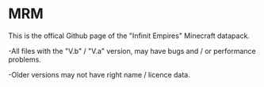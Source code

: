 # MRM
This is the offical Github page of the "Infinit Empires" Minecraft datapack.

-All files with the "V.b" / "V.a" version, may have bugs and / or performance problems.

-Older versions may not have right name / licence data.
